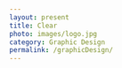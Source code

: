 ```yaml
---
layout: present
title: Clear
photo: images/logo.jpg
category: Graphic Design
permalink: /graphicDesign/
---
```

